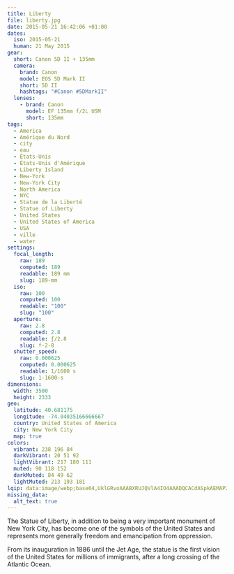 ```yaml
---
title: Liberty
file: liberty.jpg
date: 2015-05-21 16:42:06 +01:00
dates:
  iso: 2015-05-21
  human: 21 May 2015
gear:
  short: Canon 5D II + 135mm
  camera:
    brand: Canon
    model: EOS 5D Mark II
    short: 5D II
    hashtags: "#Canon #5DMarkII"
  lenses:
    - brand: Canon
      model: EF 135mm f/2L USM
      short: 135mm
tags:
  - America
  - Amérique du Nord
  - city
  - eau
  - États-Unis
  - États-Unis d'Amérique
  - Liberty Island
  - New-York
  - New-York City
  - North America
  - NYC
  - Statue de la Liberté
  - Statue of Liberty
  - United States
  - United States of America
  - USA
  - ville
  - water
settings:
  focal_length:
    raw: 189
    computed: 189
    readable: 189 mm
    slug: 189-mm
  iso:
    raw: 100
    computed: 100
    readable: "100"
    slug: "100"
  aperture:
    raw: 2.8
    computed: 2.8
    readable: ƒ/2.8
    slug: f-2-8
  shutter_speed:
    raw: 0.000625
    computed: 0.000625
    readable: 1/1600 s
    slug: 1-1600-s
dimensions:
  width: 3500
  height: 2333
geo:
  latitude: 40.681175
  longitude: -74.04035166666667
  country: United States of America
  city: New York City
  map: true
colors:
  vibrant: 238 196 84
  darkVibrant: 20 51 92
  lightVibrant: 217 180 111
  muted: 90 118 152
  darkMuted: 84 49 62
  lightMuted: 213 193 181
lqip: data:image/webp;base64,UklGRvoAAABXRUJQVlA4IO4AAADQCACdASpkAEMAP2mev1i6q7WjsH47w1AtCWUG+Bsu5j82MJ680kuwxvUtIIhtNmFUEaJoxrWzm0g/NcucuYDSj0s0sxHscobhfn3y+Z4AAP7NPixOxV7aRxjbtzx7KpqCKTjw5VqkEUTCOp7nPfYugakLQRKVq4sYIv+JRqC2vfbYKKXzI8RaXlIbrdRDwLIWCgN1bnTcWHipMZnCLsxpdKYuu6oA99XhZZfJX3vUPrx8oYYMdYOxgYbE7NxfgonYuEHF/c5BG3cNnE1YD6Snx+PNcw/OOiYQ+JtEnCluEdNQShvlSsT4/t7zcAAA
missing_data:
  alt_text: true
---
```


The Statue of Liberty, in addition to being a very important monument of New York City, has become one of the symbols of the United States and represents more generally freedom and emancipation from oppression.

From its inauguration in 1886 until the Jet Age, the statue is the first vision of the United States for millions of immigrants, after a long crossing of the Atlantic Ocean.
